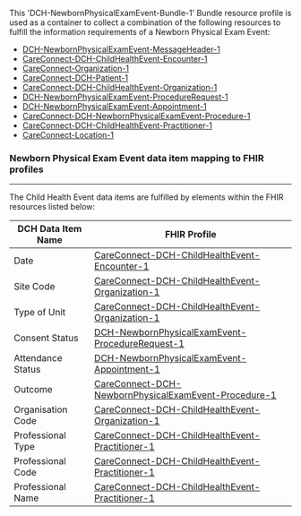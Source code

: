 This 'DCH-NewbornPhysicalExamEvent-Bundle-1' Bundle resource profile is used as a container to collect a combination of the following resources to fulfill the information requirements of a Newborn Physical Exam Event:

- [DCH-NewbornPhysicalExamEvent-MessageHeader-1]
- [CareConnect-DCH-ChildHealthEvent-Encounter-1]
- [CareConnect-Organization-1]
- [CareConnect-DCH-Patient-1]
- [CareConnect-DCH-ChildHealthEvent-Organization-1]
- [DCH-NewbornPhysicalExamEvent-ProcedureRequest-1] 
- [DCH-NewbornPhysicalExamEvent-Appointment-1] 
- [CareConnect-DCH-NewbornPhysicalExamEvent-Procedure-1]
- [CareConnect-DCH-ChildHealthEvent-Practitioner-1]
- [CareConnect-Location-1]



### Newborn Physical Exam Event data item mapping to FHIR profiles ###
----------
The Child Health Event data items are fulfilled by elements within the FHIR resources listed below:


| DCH Data Item Name | FHIR Profile                           |
|--------------------|----------------------------------------|
| Date               | [CareConnect-DCH-ChildHealthEvent-Encounter-1]    |
| Site Code          | [CareConnect-DCH-ChildHealthEvent-Organization-1] |
| Type of Unit       | [CareConnect-DCH-ChildHealthEvent-Organization-1] |
| Consent Status     | [DCH-NewbornPhysicalExamEvent-ProcedureRequest-1]         |
| Attendance Status  | [DCH-NewbornPhysicalExamEvent-Appointment-1]              |
| Outcome            | [CareConnect-DCH-NewbornPhysicalExamEvent-Procedure-1]          |
| Organisation Code  | [CareConnect-DCH-ChildHealthEvent-Organization-1] |
| Professional Type  | [CareConnect-DCH-ChildHealthEvent-Practitioner-1] |
| Professional Code  | [CareConnect-DCH-ChildHealthEvent-Practitioner-1] |
| Professional Name  | [CareConnect-DCH-ChildHealthEvent-Practitioner-1] |
                                                                                                   

[DCH-NewbornPhysicalExamEvent-MessageHeader-1]:dch-newbornphysicalexamevent-messageheader-1.html
[CareConnect-DCH-ChildHealthEvent-Encounter-1]:careconnect-dch-childhealthevent-encounter-1.html
[CareConnect-Organization-1]:careconnect-organization-1.html
[CareConnect-DCH-Patient-1]:careconnect-dch-patient-1.html
[CareConnect-DCH-ChildHealthEvent-Organization-1]:careconnect-dch-childhealthevent-organization-1.html
[DCH-NewbornPhysicalExamEvent-ProcedureRequest-1]:dch-newbornphysicalexamevent-procedurerequest-1.html 
[DCH-NewbornPhysicalExamEvent-Appointment-1]:dch-newbornphysicalexamevent-appointment-1.html 
[CareConnect-DCH-NewbornPhysicalExamEvent-Procedure-1]:careconnect-dch-newbornphysicalexamevent-procedure-1.html
[CareConnect-DCH-ChildHealthEvent-Practitioner-1]:careconnect-dch-childhealthevent-practitioner-1.html
[CareConnect-Location-1]:careconnect-location-1.html

